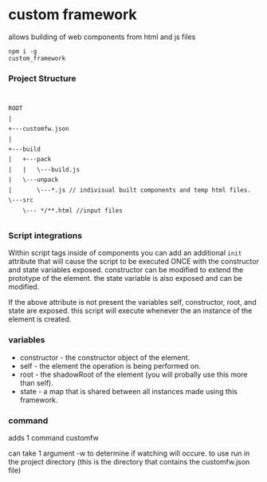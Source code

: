 <h1>custom framework</h1>

<span>allows building of web components from html and js files</span>

<code class="flex-auto truncate db"><span>npm i -g<!-- --> custom_framework</span></code></span>

<h3>Project Structure</h3><br/>
<code>
<span style="white-space: pre;line-height:0.9ch;">ROOT</span><br/>
<span style="white-space: pre;line-height:0.9ch;">|</span><br/>
<span style="white-space: pre;line-height:0.9ch;">+---customfw.json</span><br/>
<span style="white-space: pre;line-height:0.9ch;">|</span><br/>
<span style="white-space: pre;line-height:0.9ch;">+---build</span><br/>
<span style="white-space: pre;line-height:0.9ch;">|   +---pack</span><br/>
<span style="white-space: pre;line-height:0.9ch;">|   |   \---build.js</span><br/>
<span style="white-space: pre;line-height:0.9ch;">|   \---unpack</span><br/>
<span style="white-space: pre;line-height:0.9ch;">|       \---*.js // indivisual built components and temp html files.</span><br/>
<span style="white-space: pre;line-height:0.9ch;">\---src</span><br/>
<span style="white-space: pre;line-height:0.9ch;">    \--- */**.html //input files</span><br/>
</code>

<h3>Script integrations</h3>

Within script tags inside of components you can add an additional <code>init</code> attribute that will cause the script to be executed ONCE with the constructor and state variables exposed. constructor can be modified to extend the prototype of the element. the state variable is also exposed and can be modified.

If the above attribute is not present the variables self, constructor, root, and state are exposed. this script will execute whenever the an instance of the element is created.


<h3> variables </h3>
<ul>
  <li>
    constructor - the constructor object of the element.
  </li>
  <li>
    self - the element the operation is being performed on.
  </li>
  <li>
    root - the shadowRoot of the element (you will probally use this more than self).
  </li>
  <li>
    state - a map that is shared between all instances made using this framework.
    </li>
</ul>

<h3>
  command
</h3>
adds 1 command customfw

can take 1 argument -w to determine if watching will occure.
to use run in the project directory (this is the directory that contains the customfw.json file)